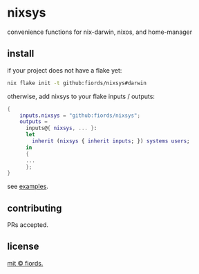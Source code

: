 # nixsys

convenience functions for nix-darwin, nixos, and home-manager

## install

if your project does not have a flake yet:

```sh
nix flake init -t github:fiords/nixsys#darwin
```

otherwise, add nixsys to your flake inputs / outputs:

```nix
{
    inputs.nixsys = "github:fiords/nixsys";
    outputs =
      inputs@{ nixsys, ... }:
      let
        inherit (nixsys { inherit inputs; }) systems users;
      in
      {
      ...
      };
}
```

see [examples](./examples/).

## contributing

PRs accepted.

## license

[mit © fiords.](LICENSE)